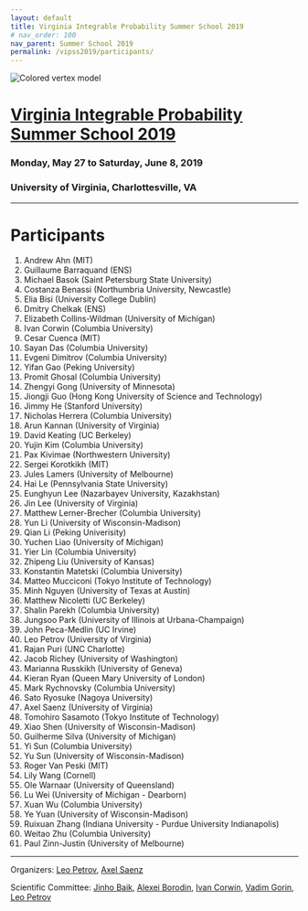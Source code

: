 ```yaml
---
layout: default
title: Virginia Integrable Probability Summer School 2019
# nav_order: 100
nav_parent: Summer School 2019
permalink: /vipss2019/participants/
---
```


<img class="mb-4" src="{{site.url}}/img/color-vertex.jpg" style="max-width:100%" alt="Colored vertex model">

# <a href="{{site.url}}/vipss2019/">Virginia Integrable Probability Summer School 2019</a>

### Monday, May 27 to Saturday, June 8, 2019

### University of Virginia, Charlottesville, VA

---

<h1 class="mb-3">Participants</h1>

1.  Andrew	Ahn	(MIT)
1.  Guillaume	Barraquand (ENS)
1.  Michael	Basok	(Saint Petersburg State University)
1.  Costanza	Benassi	(Northumbria University, Newcastle)
1.  Elia	Bisi	(University College Dublin)
1.  Dmitry	Chelkak	(ENS)
1.  Elizabeth	Collins-Wildman	(University of Michigan)
1.  Ivan Corwin (Columbia University)
1.  Cesar	Cuenca	(MIT)
1.  Sayan	Das	(Columbia University)
1.  Evgeni	Dimitrov	(Columbia University)
1.  Yifan	Gao	(Peking University)
1.  Promit	Ghosal	(Columbia University)
1.  Zhengyi	Gong	(University of Minnesota)
1.  Jiongji	Guo	(Hong Kong University of Science and Technology)
1.  Jimmy	He	(Stanford University)
1.  Nicholas	Herrera	(Columbia University)
1.  Arun	Kannan	(University of Virginia)
1.  David	Keating	(UC Berkeley)
1.  Yujin	Kim	(Columbia University)
1.  Pax	Kivimae	(Northwestern University)
1.  Sergei	Korotkikh	(MIT)
1.  Jules	Lamers	(University of Melbourne)
1.  Hai	Le	(Pennsylvania State University)
1.  Eunghyun	Lee	(Nazarbayev University, Kazakhstan)
1.  Jin	Lee	(University of Virginia)
1.  Matthew	Lerner-Brecher	(Columbia University)
1.  Yun	Li (University of Wisconsin-Madison)
1.  Qian	Li	(Peking Univerisity)
1.  Yuchen	Liao	(University of Michigan)
1.  Yier	Lin	(Columbia University)
1.  Zhipeng	Liu	(University of Kansas)
1.  Konstantin	Matetski	(Columbia University)
1.  Matteo	Mucciconi	(Tokyo Institute of Technology)
1.  Minh	Nguyen	(University of Texas at Austin)
1.  Matthew	Nicoletti	(UC Berkeley)
1.  Shalin	Parekh	(Columbia University)
1.  Jungsoo	Park (University of Illinois at Urbana-Champaign)
1.  John	Peca-Medlin	(UC Irvine)
1.  Leo	Petrov	(University of Virginia)
1.  Rajan	Puri	(UNC Charlotte)
1.  Jacob	Richey	(University of Washington)
1.  Marianna	Russkikh	(University of Geneva)
1.  Kieran	Ryan	(Queen Mary University of London)
1.  Mark	Rychnovsky	(Columbia University)
1.  Sato	Ryosuke	(Nagoya University)
1.  Axel	Saenz	(University of Virginia)
1.  Tomohiro	Sasamoto	(Tokyo Institute of Technology)
1.  Xiao	Shen	(University of Wisconsin-Madison)
1.  Guilherme	Silva	(University of Michigan)
1.  Yi	Sun	(Columbia University)
1.  Yu	Sun	(University of Wisconsin-Madison)
1.  Roger	Van Peski	(MIT)
1.  Lily	Wang	(Cornell)
1.  Ole	Warnaar	 (University of Queensland)
1.  Lu	Wei	(University of Michigan - Dearborn)
1.  Xuan	Wu	(Columbia University)
1.  Ye	Yuan	(University of Wisconsin-Madison)
1.  Ruixuan	Zhang	(Indiana University - Purdue University Indianapolis)
1.  Weitao	Zhu	(Columbia University)
1.  Paul	Zinn-Justin	(University of Melbourne)

























---

Organizers: <a href="mailto:lenia.petrov@gmail.com"><i class="fa fa-envelope" aria-hidden="true"></i> Leo Petrov</a>,
<a href="mailto:ais6a@virginia.edu"><i class="fa fa-envelope" aria-hidden="true"></i> Axel Saenz</a>

Scientific Committee: <a href="http://www.math.lsa.umich.edu/~baik/Welcome.html">Jinho Baik</a>, <a href="http://math.mit.edu/directory/profile.php?pid=1222/">Alexei Borodin</a>, <a href="http://www.math.columbia.edu/~corwin/">Ivan Corwin</a>, <a href="https://www.mccme.ru/~vadicgor/">Vadim Gorin</a>, <a href="https://lpetrov.cc">Leo Petrov</a>

<br>
<br>




